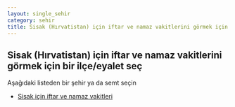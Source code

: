 ```yaml
---
layout: single_sehir
category: sehir
title: Sisak (Hırvatistan) için iftar ve namaz vakitlerini görmek için bir ilçe/eyalet seç
---
```



## Sisak (Hırvatistan) için iftar ve namaz vakitlerini görmek için bir ilçe/eyalet seç

Aşağıdaki listeden bir şehir ya da semt seçin


* [Sisak için iftar ve namaz vakitleri](/iftar.html?sehir=Sisak&ulke=Hırvatistan&state=Sisak)
